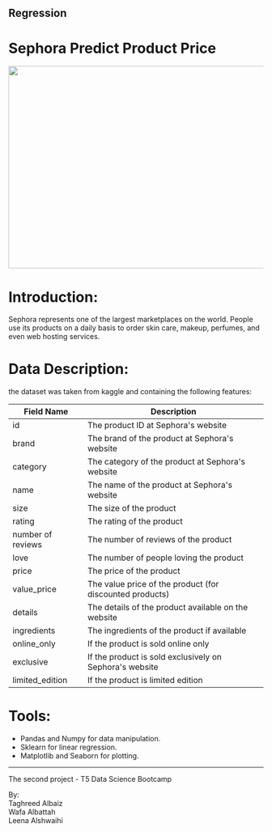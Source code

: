 ## Regression

# Sephora Predict Product Price

<img src="https://github.com/talbaiz/Regression/blob/main/sephora.png" width="800" height="400" /> 

# Introduction:

Sephora represents one of the largest marketplaces on the world. People use its products on a daily basis to order skin care, makeup, perfumes, and even web hosting services.


# Data Description:
the dataset was taken from kaggle and containing the following features:

| Field Name                | Description                                                                     |
|---------------------------|---------------------------------------------------------------------------------|
| id                        | The product ID at Sephora's website                                             |
| brand                     | The brand of the product at Sephora's website                                   |
| category                  | The category of the product at Sephora's website                                |
| name                      | The name of the product at Sephora's website                                    |
| size                      | The size of the product                                                         |
| rating                    | The rating of the product                                                       |
| number of reviews         | The number of reviews of the product                                            |
| love                      | The number of people loving the product                                         |
| price                     | The price of the product                                                        |
| value_price               | The value price of the product (for discounted products)                        |
| details                   | The details of the product available on the website                             |
| ingredients	              | The ingredients of the product if available                                     |
| online_only               | If the product is sold online only                                              |
| exclusive                 | If the product is sold exclusively on Sephora's website                         |
| limited_edition           | If the product is limited edition                                               |




# Tools:

- Pandas and Numpy for data manipulation.
- Sklearn for linear regression.
- Matplotlib and Seaborn for plotting.

-----------------------------------------------------
The second project - T5 Data Science Bootcamp

By:<br />
Taghreed Albaiz<br />
Wafa Albattah<br />
Leena Alshwaihi<br />
